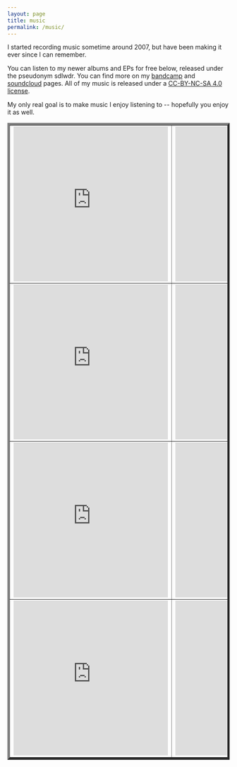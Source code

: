 ```yaml
---
layout: page
title: music
permalink: /music/
---
```


I started recording music sometime around 2007, but have been making it ever since I can remember.

You can listen to my newer albums and EPs for free below, released under the pseudonym <font color:brand-color>sdlwdr</font>.  You can find more on my [bandcamp](https://sdlwdr.bandcamp.com) and [soundcloud](https://soundcloud.com/sdlwdr) pages.  All of my music is released under a [CC-BY-NC-SA 4.0 license](https://creativecommons.org/licenses/by-nc-sa/4.0/).

My only real goal is to make music I enjoy listening to -- hopefully you enjoy it as well.



<table style="width:100%" border="5">
  <tr>
    <td>
      <iframe style="border: 0; width: 350px; height: 350px;" src="https://bandcamp.com/EmbeddedPlayer/album=4007304348/size=large/bgcol=ffffff/linkcol=0687f5/minimal=true/transparent=true/" seamless><a href="http://sdlwdr.bandcamp.com/album/warmth">warmth by sdlwdr</a></iframe>
    </td>
    <td>
      <iframe style="border: 0; width: 350px; height: 350px;" src="https://bandcamp.com/EmbeddedPlayer/album=4205890834/size=large/bgcol=ffffff/linkcol=0687f5/minimal=true/transparent=true/" seamless><a href="http://sdlwdr.bandcamp.com/album/lovesongs">lovesongs by sdlwdr</a></iframe>
    </td>
  </tr>
  <tr>
    <td>
      <iframe style="border: 0; width: 350px; height: 350px;" src="https://bandcamp.com/EmbeddedPlayer/album=2500457280/size=large/bgcol=ffffff/linkcol=0687f5/minimal=true/transparent=true/" seamless><a href="http://sdlwdr.bandcamp.com/album/slwly">slwly by sdlwdr</a></iframe>
    </td>
    <td>
      <iframe style="border: 0; width: 350px; height: 350px;" src="https://bandcamp.com/EmbeddedPlayer/album=1936321932/size=large/bgcol=ffffff/linkcol=0687f5/minimal=true/transparent=true/" seamless><a href="http://sdlwdr.bandcamp.com/album/sdlwdr">sdlwdr by sdlwdr</a></iframe>
    </td>
  </tr>
  <tr>
    <td>
      <iframe style="border: 0; width: 350px; height: 350px;" src="https://bandcamp.com/EmbeddedPlayer/album=745775375/size=large/bgcol=ffffff/linkcol=0687f5/minimal=true/transparent=true/" seamless><a href="http://sdlwdr.bandcamp.com/album/w">|w| by sdlwdr</a></iframe>
    </td>
    <td>
      <iframe style="border: 0; width: 350px; height: 350px;" src="https://bandcamp.com/EmbeddedPlayer/album=3254553153/size=large/bgcol=ffffff/linkcol=0687f5/minimal=true/transparent=true/" seamless><a href="http://sdlwdr.bandcamp.com/album/dstntbeachs">dstntbeachs by sdlwdr</a></iframe>
    </td>
  </tr>
  <tr>
    <td>
      <iframe style="border: 0; width: 350px; height: 350px;" src="https://bandcamp.com/EmbeddedPlayer/album=2437579088/size=large/bgcol=ffffff/linkcol=0687f5/minimal=true/transparent=true/" seamless><a href="http://sdlwdr.bandcamp.com/album/w11nter">w11nter by sdlwdr</a></iframe>
    </td>
    <td>
      <iframe style="border: 0; width: 350px; height: 350px;" src="https://bandcamp.com/EmbeddedPlayer/album=3101741347/size=large/bgcol=ffffff/linkcol=0687f5/minimal=true/transparent=true/" seamless><a href="http://sdlwdr.bandcamp.com/album/--2">♥* by sdlwdr</a></iframe>
    </td>
  </tr>
</table>
